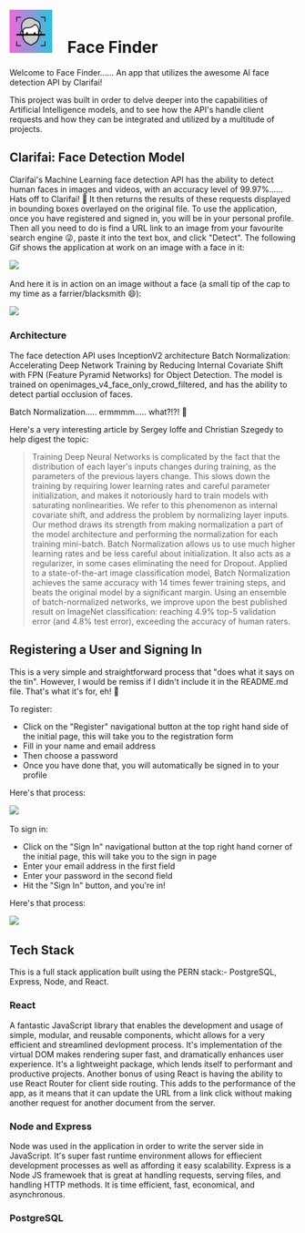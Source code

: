 # <img src="https://github.com/Pedginald/face-finder/blob/main/readMeDocs/smart-brain-logo.png" width="75"> $~~$ Face Finder

Welcome to Face Finder...... An app that utilizes the awesome AI face detection API by Clarifai!

This project was built in order to delve deeper into the capabilities of Artificial Intelligence models, and to see how the API's handle client requests and how they can be integrated and utilized by a multitude of projects.

## Clarifai: Face Detection Model

Clarifai's Machine Learning face detection API has the ability to detect human faces in images and videos, with an accuracy level of 99.97%...... Hats off to Clarifai! 🎩 It then returns the results of these requests displayed in bounding boxes overlayed on the original file. To use the application, once you have registered and signed in, you will be in your personal profile. Then all you need to do is find a URL link to an image from your favourite search engine 😜, paste it into the text box, and click "Detect". The following Gif shows the application at work on an image with a face in it:
 
<img src="https://github.com/Pedginald/face-finder/blob/main/readMeDocs/face-detection.gif" width="50%"/>

And here it is in action on an image without a face (a small tip of the cap to my time as a farrier/blacksmith 😄):

<img src="https://github.com/Pedginald/face-finder/blob/main/readMeDocs/no-detection.gif" width="50%"/>

### Architecture

The face detection API uses InceptionV2 architecture Batch Normalization: Accelerating Deep Network Training by Reducing Internal Covariate Shift with FPN (Feature Pyramid Networks) for Object Detection. The model is trained on openimages_v4_face_only_crowd_filtered, and has the ability to detect partial occlusion of faces.

Batch Normalization..... ermmmm..... what?!?! 🤯

Here's a very interesting article by Sergey Ioffe and Christian Szegedy to help digest the topic:

>Training Deep Neural Networks is complicated by the fact that the distribution of each layer's inputs changes during training, as the parameters of the previous layers change. This slows down the training by requiring lower learning rates and careful parameter initialization, and makes it notoriously hard to train models with saturating nonlinearities. We refer to this phenomenon as internal covariate shift, and address the problem by normalizing layer inputs. Our method draws its strength from making normalization a part of the model architecture and performing the normalization for each training mini-batch. Batch Normalization allows us to use much higher learning rates and be less careful about initialization. It also acts as a regularizer, in some cases eliminating the need for Dropout. Applied to a state-of-the-art image classification model, Batch Normalization achieves the same accuracy with 14 times fewer training steps, and beats the original model by a significant margin. Using an ensemble of batch-normalized networks, we improve upon the best published result on ImageNet classification: reaching 4.9% top-5 validation error (and 4.8% test error), exceeding the accuracy of human raters.

## Registering a User and Signing In

This is a very simple and straightforward process that "does what it says on the tin". However, I would be remiss if I didn't include it in the README.md file. That's what it's for, eh! 🙂

To register:
* Click on the "Register" navigational button at the top right hand side of the initial page, this will take you to the registration form
* Fill in your name and email address
* Then choose a password
* Once you have done that, you will automatically be signed in to your profile

Here's that process:

<img src="https://github.com/Pedginald/face-finder/blob/main/readMeDocs/register.gif" width="50%"/>

To sign in:
* Click on the "Sign In" navigational button at the top right hand corner of the initial page, this will take you to the sign in page
* Enter your email address in the first field
* Enter your password in the second field
* Hit the "Sign In" button, and you're in!

Here's that process:

<img src="https://github.com/Pedginald/face-finder/blob/main/readMeDocs/sign-in.gif" width="50%"/>

## Tech Stack

This is a full stack application built using the PERN stack:- PostgreSQL, Express, Node, and React.

### React

A fantastic JavaScript library that enables the development and usage of simple, modular, and reusable components, whicht allows for a very efficient and streamlined devlopment process. It's implementation of the virtual DOM makes rendering super fast, and dramatically enhances user experience. It's a lightweight package, which lends itself to performant and productive projects. Another bonus of using React is having the ability to use React Router for client side routing. This adds to the performance of the app, as it means that it can update the URL from a link click without making another request for another document from the server.

### Node and Express

Node was used in the application in order to write the server side in JavaScript. It's super fast runtime environment allows for effiecient development processes as well as affording it easy scalability. Express is a Node JS framewoek that is great at handling requests, serving files, and handling HTTP methods. It is time efficient, fast, economical, and asynchronous.

### PostgreSQL

